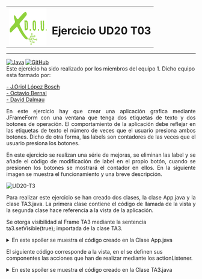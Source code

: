 <table>
 <tr>
    <td> <img src="https://github.com/OctavioBernalGH/BTC_Reus2022_UD16/blob/main/dou_logo.png" alt="Team DOU"/></td>
    <td><h1>Ejercicio UD20 T03</h1></td>
  
 </tr>
</table>
 
 [comment]: <> (<img src="https://github.com/OctavioBernalGH/BTC_Reus2022_UD16/blob/main/dou_logo.png" alt="Team DOU"/><br>)
 
<hr>
 
 [comment]: <> (### Ejercicios SQL Unidad UD16<hr>)

[![Java](https://img.shields.io/badge/Java-007396?style=for-the-badge&logo=java&logoColor=white&labelColor=101010)]()
[![GitHub](https://img.shields.io/badge/GITHUB-%20-yellow)]()
<br>
Este ejercicio ha sido realizado por los miembros del equipo 1. Dicho equipo esta formado por:

  [- J.Oriol López Bosch](https://github.com/mednologic)<br>
  [- Octavio Bernal](https://github.com/OctavioBernalGH)<br>
  [- David Dalmau](https://github.com/DavidDalmauDieguez)
  
  <p align="justify">En este ejercicio hay que crear una aplicación grafica mediante JFrameForm con una ventana que tenga dos etiquetas de texto y dos botones de operación. El comportamiento de la aplicación debe reflejar en las etiquetas de texto el número de veces que el usuario presiona ambos botones. Dicho de otra forma, las labels son contadores de las veces que el usuario presiona los botones.</p>
  
<p align="justify">En este ejercicio se realizan una série de mejoras, se eliminan las label y se añade el código de modificación de label en el propio botón, cuando se presionen los botones se mostrará el contador en ellos. En la siguiente imagen se muestra el funcionamiento y una breve descripción.</p>

![UD20-T3](https://user-images.githubusercontent.com/103035621/167312181-086f15ba-d2de-4288-90b8-6c1b1e130e97.png)

<p align="justify">Para realizar este ejercicio se han creado dos clases, la clase App.java y la clase TA3.java. La primera clase contiene el código de llamada de la vista y la segunda clase hace referencia a la vista de la aplicación.</p>

Se otorga visibilidad al Frame TA3 mediante la sentencia ta3.setVisible(true); importada de la clase TA3.

<details>
  <summary>En este spoiler se muestra el código creado en la Clase App.java</summary>
<br>

  ```java
package com.dou.ud20.t3;

/**
 * Hello world!
 *
 */
public class App 
{
    public static void main( String[] args ){
        TA3 ta3 = new TA3();
        ta3.setVisible(true);
        
    }
}
  ```
 </details>

El siguiente código corresponde a la vista, en el se definen sus componentes las acciones que han de realizar mediante los actionListener.

<details>
  <summary>En este spoiler se muestra el código creado en la Clase TA3.java</summary>
<br>

  ```java
package com.dou.ud20.t3;

import java.awt.BorderLayout;
import java.awt.EventQueue;

import javax.swing.JFrame;
import javax.swing.JPanel;
import javax.swing.border.EmptyBorder;
import javax.swing.JButton;
import javax.swing.JLabel;
import java.awt.event.ActionListener;
import java.awt.event.ActionEvent;

public class TA3 extends JFrame {

	private JPanel contentPane;

	/**
	 * Launch the application.
	 */
	public static void main(String[] args) {
		EventQueue.invokeLater(new Runnable() {
			public void run() {
				try {
					TA3 frame = new TA3();
					frame.setVisible(true);
				} catch (Exception e) {
					e.printStackTrace();
				}
			}
		});
	}

	/**
	 * Create the frame.
	 */
	public TA3() {
		setTitle("Contador de Clicks");
		setDefaultCloseOperation(JFrame.EXIT_ON_CLOSE);
		setBounds(100, 100, 261, 112);
		contentPane = new JPanel();
		contentPane.setBorder(new EmptyBorder(5, 5, 5, 5));
		setContentPane(contentPane);
		contentPane.setLayout(null);

		JButton btnBoton1 = new JButton("Boton 1");
		btnBoton1.addActionListener(new ActionListener() {
			// Creamos un contador
			private int count = 0;

			public void actionPerformed(ActionEvent e) {
				// Sumamos contador
				count++;

				//Al hacer click se suma un numero al boton al contador
				String clicksBtn1 = String.valueOf(count);
				btnBoton1.setText(clicksBtn1);

			}
		});
		btnBoton1.setBounds(27, 23, 89, 23);
		contentPane.add(btnBoton1);

		JButton btnBoton2 = new JButton("Boton 2");
		btnBoton2.addActionListener(new ActionListener() {

			// Creamos un contador
			private int count = 0;
			public void actionPerformed(ActionEvent e) {
				// Sumamos contador
				count++;

				//Al hacer click se suma un numero al boton al contador
				String clicksBtn2 = String.valueOf(count);
				btnBoton2.setText(clicksBtn2);
			}
		});
		btnBoton2.setBounds(140, 23, 89, 23);
		contentPane.add(btnBoton2);
	}
}

  ```
 </details>

